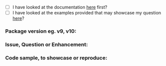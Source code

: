 - [ ] I have looked at the documentation [here](https://pkg.go.dev/github.com/yeyudekuangxiang/validator#section-documentation) first?
- [ ] I have looked at the examples provided that may showcase my question [here](/_examples)?

### Package version eg. v9, v10: 



### Issue, Question or Enhancement:



### Code sample, to showcase or reproduce:

```go

```
